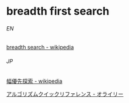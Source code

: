 # breadth first search

###### EN

[breadth search - wikipedia](https://en.wikipedia.org/wiki/Breadth-first_search)

###### JP

[幅優先探索 - wikipedia](https://ja.wikipedia.org/wiki/%E5%B9%85%E5%84%AA%E5%85%88%E6%8E%A2%E7%B4%A2)

[アルゴリズムクイックリファレンス - オライリー](https://www.oreilly.co.jp/books/9784873117850/)
